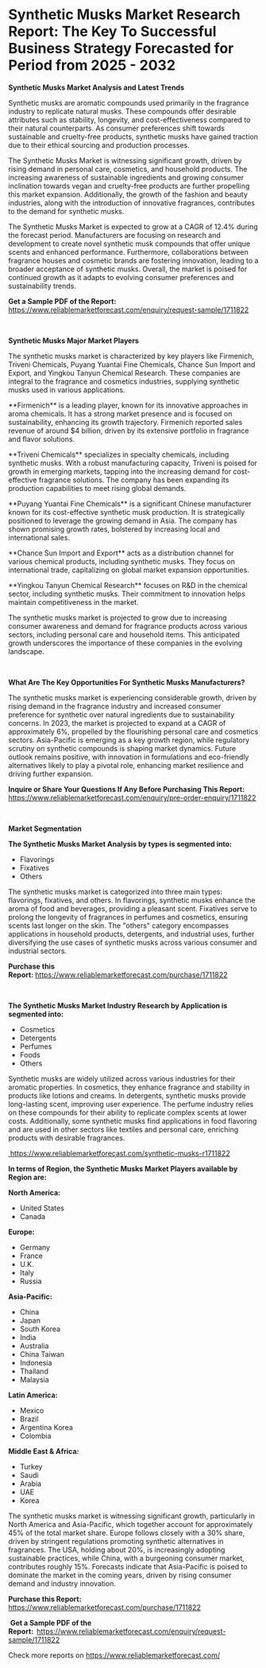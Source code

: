 <p><h1>Synthetic Musks Market Research Report: The Key To Successful Business Strategy Forecasted for Period from 2025 - 2032</h1></p><p><strong>Synthetic Musks Market Analysis and Latest Trends</strong></p>
<p><p>Synthetic musks are aromatic compounds used primarily in the fragrance industry to replicate natural musks. These compounds offer desirable attributes such as stability, longevity, and cost-effectiveness compared to their natural counterparts. As consumer preferences shift towards sustainable and cruelty-free products, synthetic musks have gained traction due to their ethical sourcing and production processes.</p><p>The Synthetic Musks Market is witnessing significant growth, driven by rising demand in personal care, cosmetics, and household products. The increasing awareness of sustainable ingredients and growing consumer inclination towards vegan and cruelty-free products are further propelling this market expansion. Additionally, the growth of the fashion and beauty industries, along with the introduction of innovative fragrances, contributes to the demand for synthetic musks.</p><p>The Synthetic Musks Market is expected to grow at a CAGR of 12.4% during the forecast period. Manufacturers are focusing on research and development to create novel synthetic musk compounds that offer unique scents and enhanced performance. Furthermore, collaborations between fragrance houses and cosmetic brands are fostering innovation, leading to a broader acceptance of synthetic musks. Overall, the market is poised for continued growth as it adapts to evolving consumer preferences and sustainability trends.</p></p>
<p><strong>Get a Sample PDF of the Report:&nbsp;</strong> <a href="https://www.reliablemarketforecast.com/enquiry/request-sample/1711822?utm_campaign=1080&utm_medium=2&utm_source=Github&utm_content=ia&utm_term=11012025&utm_id=synthetic-musks">https://www.reliablemarketforecast.com/enquiry/request-sample/1711822</a></p>
<p>&nbsp;</p>
<p><strong>Synthetic Musks Major Market Players</strong></p>
<p><p>The synthetic musks market is characterized by key players like Firmenich, Triveni Chemicals, Puyang Yuantai Fine Chemicals, Chance Sun Import and Export, and Yingkou Tanyun Chemical Research. These companies are integral to the fragrance and cosmetics industries, supplying synthetic musks used in various applications.</p><p>**Firmenich** is a leading player, known for its innovative approaches in aroma chemicals. It has a strong market presence and is focused on sustainability, enhancing its growth trajectory. Firmenich reported sales revenue of around $4 billion, driven by its extensive portfolio in fragrance and flavor solutions.</p><p>**Triveni Chemicals** specializes in specialty chemicals, including synthetic musks. With a robust manufacturing capacity, Triveni is poised for growth in emerging markets, tapping into the increasing demand for cost-effective fragrance solutions. The company has been expanding its production capabilities to meet rising global demands.</p><p>**Puyang Yuantai Fine Chemicals** is a significant Chinese manufacturer known for its cost-effective synthetic musk production. It is strategically positioned to leverage the growing demand in Asia. The company has shown promising growth rates, bolstered by increasing local and international sales.</p><p>**Chance Sun Import and Export** acts as a distribution channel for various chemical products, including synthetic musks. They focus on international trade, capitalizing on global market expansion opportunities.</p><p>**Yingkou Tanyun Chemical Research** focuses on R&D in the chemical sector, including synthetic musks. Their commitment to innovation helps maintain competitiveness in the market.</p><p>The synthetic musks market is projected to grow due to increasing consumer awareness and demand for fragrance products across various sectors, including personal care and household items. This anticipated growth underscores the importance of these companies in the evolving landscape.</p></p>
<p>&nbsp;</p>
<p><strong>What Are The Key Opportunities For Synthetic Musks Manufacturers?</strong></p>
<p><p>The synthetic musks market is experiencing considerable growth, driven by rising demand in the fragrance industry and increased consumer preference for synthetic over natural ingredients due to sustainability concerns. In 2023, the market is projected to expand at a CAGR of approximately 6%, propelled by the flourishing personal care and cosmetics sectors. Asia-Pacific is emerging as a key growth region, while regulatory scrutiny on synthetic compounds is shaping market dynamics. Future outlook remains positive, with innovation in formulations and eco-friendly alternatives likely to play a pivotal role, enhancing market resilience and driving further expansion.</p></p>
<p><strong>Inquire or Share Your Questions If Any Before Purchasing This Report:</strong> <a href="https://www.reliablemarketforecast.com/enquiry/pre-order-enquiry/1711822?utm_campaign=1080&utm_medium=2&utm_source=Github&utm_content=ia&utm_term=11012025&utm_id=synthetic-musks">https://www.reliablemarketforecast.com/enquiry/pre-order-enquiry/1711822</a></p>
<p>&nbsp;</p>
<p><strong>Market Segmentation</strong></p>
<p><strong>The Synthetic Musks Market Analysis by types is segmented into:</strong></p>
<p><ul><li>Flavorings</li><li>Fixatives</li><li>Others</li></ul></p>
<p><p>The synthetic musks market is categorized into three main types: flavorings, fixatives, and others. In flavorings, synthetic musks enhance the aroma of food and beverages, providing a pleasant scent. Fixatives serve to prolong the longevity of fragrances in perfumes and cosmetics, ensuring scents last longer on the skin. The "others" category encompasses applications in household products, detergents, and industrial uses, further diversifying the use cases of synthetic musks across various consumer and industrial sectors.</p></p>
<p><strong>Purchase this Report:&nbsp;</strong><a href="https://www.reliablemarketforecast.com/purchase/1711822?utm_campaign=1080&utm_medium=2&utm_source=Github&utm_content=ia&utm_term=11012025&utm_id=synthetic-musks">https://www.reliablemarketforecast.com/purchase/1711822</a></p>
<p>&nbsp;</p>
<p><strong>The Synthetic Musks Market Industry Research by Application is segmented into:</strong></p>
<p><ul><li>Cosmetics</li><li>Detergents</li><li>Perfumes</li><li>Foods</li><li>Others</li></ul></p>
<p><p>Synthetic musks are widely utilized across various industries for their aromatic properties. In cosmetics, they enhance fragrance and stability in products like lotions and creams. In detergents, synthetic musks provide long-lasting scent, improving user experience. The perfume industry relies on these compounds for their ability to replicate complex scents at lower costs. Additionally, some synthetic musks find applications in food flavoring and are used in other sectors like textiles and personal care, enriching products with desirable fragrances.</p></p>
<p><a href="https://www.reliablemarketforecast.com/synthetic-musks-r1711822?utm_campaign=1080&utm_medium=2&utm_source=Github&utm_content=ia&utm_term=11012025&utm_id=synthetic-musks">&nbsp;https://www.reliablemarketforecast.com/synthetic-musks-r1711822</a></p>
<p><strong>In terms of Region, the Synthetic Musks Market Players available by Region are:</strong></p>
<p>
    <p> <strong> North America: </strong>
        <ul>
            <li>United States</li>
            <li>Canada</li>
        </ul>
        </p> 
    <p> <strong> Europe: </strong>
        <ul>
            <li>Germany</li>
            <li>France</li>
            <li>U.K.</li>
            <li>Italy</li>
            <li>Russia</li>
        </ul>
        </p> 
    <p> <strong> Asia-Pacific: </strong>
        <ul>
            <li>China</li>
            <li>Japan</li>
            <li>South Korea</li>
            <li>India</li>
            <li>Australia</li>
            <li>China Taiwan</li>
            <li>Indonesia</li>
            <li>Thailand</li>
            <li>Malaysia</li>
        </ul>
        </p> 
    <p> <strong> Latin America: </strong>
        <ul>
            <li>Mexico</li>
            <li>Brazil</li>
            <li>Argentina Korea</li>
            <li>Colombia</li>
        </ul>
        </p> 
    <p> <strong> Middle East & Africa: </strong>
        <ul>
            <li>Turkey</li>
            <li>Saudi</li>
            <li>Arabia</li>
            <li>UAE</li>
            <li>Korea</li>
        </ul>
    </p>
    </p>
<p><p>The synthetic musks market is witnessing significant growth, particularly in North America and Asia-Pacific, which together account for approximately 45% of the total market share. Europe follows closely with a 30% share, driven by stringent regulations promoting synthetic alternatives in fragrances. The USA, holding about 20%, is increasingly adopting sustainable practices, while China, with a burgeoning consumer market, contributes roughly 15%. Forecasts indicate that Asia-Pacific is poised to dominate the market in the coming years, driven by rising consumer demand and industry innovation.</p></p>
<p><strong>Purchase this Report: </strong><a href="https://www.reliablemarketforecast.com/purchase/1711822?utm_campaign=1080&utm_medium=2&utm_source=Github&utm_content=ia&utm_term=11012025&utm_id=synthetic-musks">https://www.reliablemarketforecast.com/purchase/1711822</a></p>
<p>&nbsp;<strong>Get a Sample PDF of the Report:&nbsp;&nbsp;</strong><a href="https://www.reliablemarketforecast.com/enquiry/request-sample/1711822?utm_campaign=1080&utm_medium=2&utm_source=Github&utm_content=ia&utm_term=11012025&utm_id=synthetic-musks">https://www.reliablemarketforecast.com/enquiry/request-sample/1711822</a></p>
<p><strong></strong></p>
<p>Check more reports on <a href="https://www.reliablemarketforecast.com/?utm_campaign=1080&utm_medium=2&utm_source=Github&utm_content=ia&utm_term=11012025&utm_id=synthetic-musks">https://www.reliablemarketforecast.com/</a></p>
